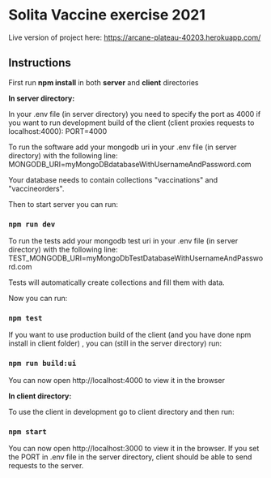 # Solita Vaccine exercise 2021

Live version of project here: https://arcane-plateau-40203.herokuapp.com/

## Instructions

First run **npm install** in both **server** and **client** directories

**In server directory:**

In your .env file (in server directory) you need to specify the port as 4000 if you want to run development build of the client (client proxies requests to localhost:4000): PORT=4000

To run the software add your mongodb uri in your .env file (in server directory) with the following line:
MONGODB_URI=myMongoDBdatabaseWithUsernameAndPassword.com

Your database needs to contain collections "vaccinations" and "vaccineorders".

Then to start server you can run:

### `npm run dev`

To run the tests add your mongodb test uri in your .env file (in server directory) with the following line:
TEST_MONGODB_URI=myMongoDbTestDatabaseWithUsernameAndPassword.com

Tests will automatically create collections and fill them with data.

Now you can run:

### `npm test`

If you want to use production build of the client (and you have done npm install in client folder) , you can (still in the server directory) run:

### `npm run build:ui`

You can now open http://localhost:4000 to view it in the browser

**In client directory:**

To use the client in development go to client directory and then run:

### `npm start`

You can now open http://localhost:3000 to view it in the browser. If you set the PORT in .env file in the server directory, client should be able to send requests to the server.
